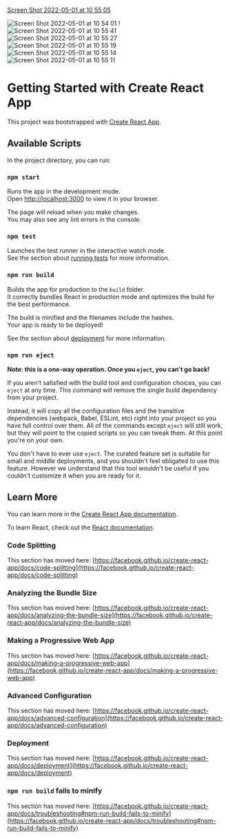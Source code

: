 
[Screen Shot 2022-05-01 at 10 55 05](https://user-images.githubusercontent.com/76616815/166137319-35e14de0-67b6-4662-bde3-b4322ea4da64.png)

![Screen Shot 2022-05-01 at 10 54 01](https://user-images.githubusercontent.com/76616815/166137316-4dce0bdb-9fec-4b1c-ac6d-60724dae7bc9.png)
!![Screen Shot 2022-05-01 at 10 55 41](https://user-images.githubusercontent.com/76616815/166137324-e7903c7f-2934-417a-8632-74af476fa44f.png)
![Screen Shot 2022-05-01 at 10 55 27](https://user-images.githubusercontent.com/76616815/166137327-c45310c6-3e02-41bc-8073-e312528cca04.png)
![Screen Shot 2022-05-01 at 10 55 19](https://user-images.githubusercontent.com/76616815/166137329-128eae3d-a4ce-40d0-9b4c-a8fe2594702a.png)
![Screen Shot 2022-05-01 at 10 55 14](https://user-images.githubusercontent.com/76616815/166137331-dd21da2c-a263-4f5b-8cbe-e88106fd5bc3.png)
![Screen Shot 2022-05-01 at 10 55 11](https://user-images.githubusercontent.com/76616815/166137336-6508701d-bddf-4a7c-8d06-0d135e1893f4.png)

# Getting Started with Create React App

This project was bootstrapped with [Create React App](https://github.com/facebook/create-react-app).

## Available Scripts

In the project directory, you can run:

### `npm start`

Runs the app in the development mode.\
Open [http://localhost:3000](http://localhost:3000) to view it in your browser.

The page will reload when you make changes.\
You may also see any lint errors in the console.

### `npm test`

Launches the test runner in the interactive watch mode.\
See the section about [running tests](https://facebook.github.io/create-react-app/docs/running-tests) for more information.

### `npm run build`

Builds the app for production to the `build` folder.\
It correctly bundles React in production mode and optimizes the build for the best performance.

The build is minified and the filenames include the hashes.\
Your app is ready to be deployed!

See the section about [deployment](https://facebook.github.io/create-react-app/docs/deployment) for more information.

### `npm run eject`

**Note: this is a one-way operation. Once you `eject`, you can't go back!**

If you aren't satisfied with the build tool and configuration choices, you can `eject` at any time. This command will remove the single build dependency from your project.

Instead, it will copy all the configuration files and the transitive dependencies (webpack, Babel, ESLint, etc) right into your project so you have full control over them. All of the commands except `eject` will still work, but they will point to the copied scripts so you can tweak them. At this point you're on your own.

You don't have to ever use `eject`. The curated feature set is suitable for small and middle deployments, and you shouldn't feel obligated to use this feature. However we understand that this tool wouldn't be useful if you couldn't customize it when you are ready for it.

## Learn More

You can learn more in the [Create React App documentation](https://facebook.github.io/create-react-app/docs/getting-started).

To learn React, check out the [React documentation](https://reactjs.org/).

### Code Splitting

This section has moved here: [https://facebook.github.io/create-react-app/docs/code-splitting](https://facebook.github.io/create-react-app/docs/code-splitting)

### Analyzing the Bundle Size

This section has moved here: [https://facebook.github.io/create-react-app/docs/analyzing-the-bundle-size](https://facebook.github.io/create-react-app/docs/analyzing-the-bundle-size)

### Making a Progressive Web App

This section has moved here: [https://facebook.github.io/create-react-app/docs/making-a-progressive-web-app](https://facebook.github.io/create-react-app/docs/making-a-progressive-web-app)

### Advanced Configuration

This section has moved here: [https://facebook.github.io/create-react-app/docs/advanced-configuration](https://facebook.github.io/create-react-app/docs/advanced-configuration)

### Deployment

This section has moved here: [https://facebook.github.io/create-react-app/docs/deployment](https://facebook.github.io/create-react-app/docs/deployment)

### `npm run build` fails to minify

This section has moved here: [https://facebook.github.io/create-react-app/docs/troubleshooting#npm-run-build-fails-to-minify](https://facebook.github.io/create-react-app/docs/troubleshooting#npm-run-build-fails-to-minify)
